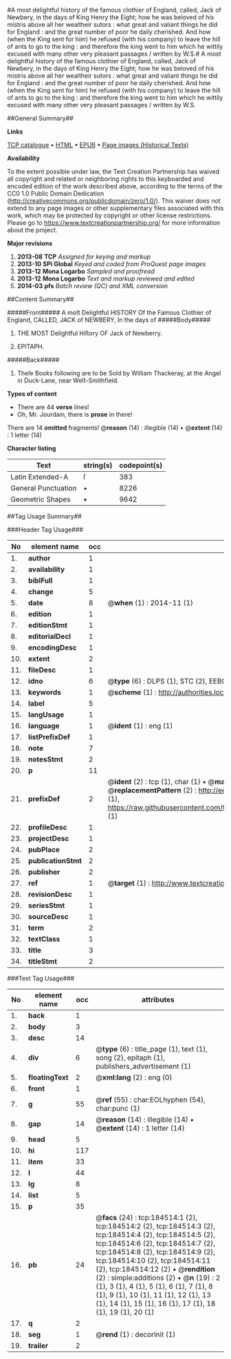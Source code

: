 #A most delightful history of the famous clothier of England, called, Jack of Newbery, in the days of King Henry the Eight; how he was beloved of his mistris above all her wealtheir sutors : what great and valiant things he did for England : and the great number of poor he daily cherished.  And how (when the King sent for him) he refused (with his company) to leave the hill of ants to go to the king : and therefore the king went to him which he wittily excused with many other very pleasant passages / written by W.S.#
A most delightful history of the famous clothier of England, called, Jack of Newbery, in the days of King Henry the Eight; how he was beloved of his mistris above all her wealtheir sutors : what great and valiant things he did for England : and the great number of poor he daily cherished.  And how (when the King sent for him) he refused (with his company) to leave the hill of ants to go to the king : and therefore the king went to him which he wittily excused with many other very pleasant passages / written by W.S.

##General Summary##

**Links**

[TCP catalogue](http://www.ota.ox.ac.uk/tcp/)  • 
[HTML](http://tei.it.ox.ac.uk/tcp/Texts-HTML/free/B08/B08907.html)  • 
[EPUB](http://tei.it.ox.ac.uk/tcp/Texts-EPUB/free/B08/B08907.epub) • 
[Page images (Historical Texts)](https://historicaltexts.jisc.ac.uk/eebo-64551159e)

**Availability**

To the extent possible under law, the Text Creation Partnership has waived all copyright and related or neighboring rights to this keyboarded and encoded edition of the work described above, according to the terms of the CC0 1.0 Public Domain Dedication (http://creativecommons.org/publicdomain/zero/1.0/). This waiver does not extend to any page images or other supplementary files associated with this work, which may be protected by copyright or other license restrictions. Please go to https://www.textcreationpartnership.org/ for more information about the project.

**Major revisions**

1. __2013-08__ __TCP__ *Assigned for keying and markup*
1. __2013-10__ __SPi Global__ *Keyed and coded from ProQuest page images*
1. __2013-12__ __Mona Logarbo__ *Sampled and proofread*
1. __2013-12__ __Mona Logarbo__ *Text and markup reviewed and edited*
1. __2014-03__ __pfs__ *Batch review (QC) and XML conversion*

##Content Summary##

#####Front#####
A moſt Delightful HISTORY Of the Famous Clothier of England, CALLED, JACK of NEWBERY, In the days of
#####Body#####

1. THE MOST Delightful Hiſtory OF Jack of Newberry.

1. EPITAPH.

#####Back#####

1. Theſe Books following are to be Sold by William Thackeray, at the Angel in Duck-Lane, near Weſt-Smithfield.

**Types of content**

  * There are 44 **verse** lines!
  * Oh, Mr. Jourdain, there is **prose** in there!

There are 14 **omitted** fragments! 
 @__reason__ (14) : illegible (14)  •  @__extent__ (14) : 1 letter (14)

**Character listing**


|Text|string(s)|codepoint(s)|
|---|---|---|
|Latin Extended-A|ſ|383|
|General Punctuation|•|8226|
|Geometric Shapes|▪|9642|

##Tag Usage Summary##

###Header Tag Usage###

|No|element name|occ|attributes|
|---|---|---|---|
|1.|__author__|1||
|2.|__availability__|1||
|3.|__biblFull__|1||
|4.|__change__|5||
|5.|__date__|8| @__when__ (1) : 2014-11 (1)|
|6.|__edition__|1||
|7.|__editionStmt__|1||
|8.|__editorialDecl__|1||
|9.|__encodingDesc__|1||
|10.|__extent__|2||
|11.|__fileDesc__|1||
|12.|__idno__|6| @__type__ (6) : DLPS (1), STC (2), EEBO-CITATION (1), OCLC (1), VID (1)|
|13.|__keywords__|1| @__scheme__ (1) : http://authorities.loc.gov/ (1)|
|14.|__label__|5||
|15.|__langUsage__|1||
|16.|__language__|1| @__ident__ (1) : eng (1)|
|17.|__listPrefixDef__|1||
|18.|__note__|7||
|19.|__notesStmt__|2||
|20.|__p__|11||
|21.|__prefixDef__|2| @__ident__ (2) : tcp (1), char (1)  •  @__matchPattern__ (2) : ([0-9\-]+):([0-9IVX]+) (1), (.+) (1)  •  @__replacementPattern__ (2) : http://eebo.chadwyck.com/downloadtiff?vid=$1&page=$2 (1), https://raw.githubusercontent.com/textcreationpartnership/Texts/master/tcpchars.xml#$1 (1)|
|22.|__profileDesc__|1||
|23.|__projectDesc__|1||
|24.|__pubPlace__|2||
|25.|__publicationStmt__|2||
|26.|__publisher__|2||
|27.|__ref__|1| @__target__ (1) : http://www.textcreationpartnership.org/docs/. (1)|
|28.|__revisionDesc__|1||
|29.|__seriesStmt__|1||
|30.|__sourceDesc__|1||
|31.|__term__|2||
|32.|__textClass__|1||
|33.|__title__|3||
|34.|__titleStmt__|2||


###Text Tag Usage###

|No|element name|occ|attributes|
|---|---|---|---|
|1.|__back__|1||
|2.|__body__|3||
|3.|__desc__|14||
|4.|__div__|6| @__type__ (6) : title_page (1), text (1), song (2), epitaph (1), publishers_advertisement (1)|
|5.|__floatingText__|2| @__xml:lang__ (2) : eng (0)|
|6.|__front__|1||
|7.|__g__|55| @__ref__ (55) : char:EOLhyphen (54), char:punc (1)|
|8.|__gap__|14| @__reason__ (14) : illegible (14)  •  @__extent__ (14) : 1 letter (14)|
|9.|__head__|5||
|10.|__hi__|117||
|11.|__item__|33||
|12.|__l__|44||
|13.|__lg__|8||
|14.|__list__|5||
|15.|__p__|35||
|16.|__pb__|24| @__facs__ (24) : tcp:184514:1 (2), tcp:184514:2 (2), tcp:184514:3 (2), tcp:184514:4 (2), tcp:184514:5 (2), tcp:184514:6 (2), tcp:184514:7 (2), tcp:184514:8 (2), tcp:184514:9 (2), tcp:184514:10 (2), tcp:184514:11 (2), tcp:184514:12 (2)  •  @__rendition__ (2) : simple:additions (2)  •  @__n__ (19) : 2 (1), 3 (1), 4 (1), 5 (1), 6 (1), 7 (1), 8 (1), 9 (1), 10 (1), 11 (1), 12 (1), 13 (1), 14 (1), 15 (1), 16 (1), 17 (1), 18 (1), 19 (1), 20 (1)|
|17.|__q__|2||
|18.|__seg__|1| @__rend__ (1) : decorInit (1)|
|19.|__trailer__|2||
